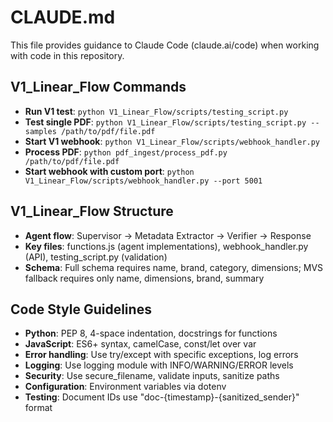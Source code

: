# CLAUDE.md

This file provides guidance to Claude Code (claude.ai/code) when working with code in this repository.

## V1_Linear_Flow Commands

- **Run V1 test**: `python V1_Linear_Flow/scripts/testing_script.py`
- **Test single PDF**: `python V1_Linear_Flow/scripts/testing_script.py --samples /path/to/pdf/file.pdf`
- **Start V1 webhook**: `python V1_Linear_Flow/scripts/webhook_handler.py`
- **Process PDF**: `python pdf_ingest/process_pdf.py /path/to/pdf/file.pdf`
- **Start webhook with custom port**: `python V1_Linear_Flow/scripts/webhook_handler.py --port 5001`

## V1_Linear_Flow Structure
- **Agent flow**: Supervisor → Metadata Extractor → Verifier → Response
- **Key files**: functions.js (agent implementations), webhook_handler.py (API), testing_script.py (validation)
- **Schema**: Full schema requires name, brand, category, dimensions; MVS fallback requires only name, dimensions, brand, summary

## Code Style Guidelines

- **Python**: PEP 8, 4-space indentation, docstrings for functions
- **JavaScript**: ES6+ syntax, camelCase, const/let over var
- **Error handling**: Use try/except with specific exceptions, log errors
- **Logging**: Use logging module with INFO/WARNING/ERROR levels
- **Security**: Use secure_filename, validate inputs, sanitize paths
- **Configuration**: Environment variables via dotenv
- **Testing**: Document IDs use "doc-{timestamp}-{sanitized_sender}" format